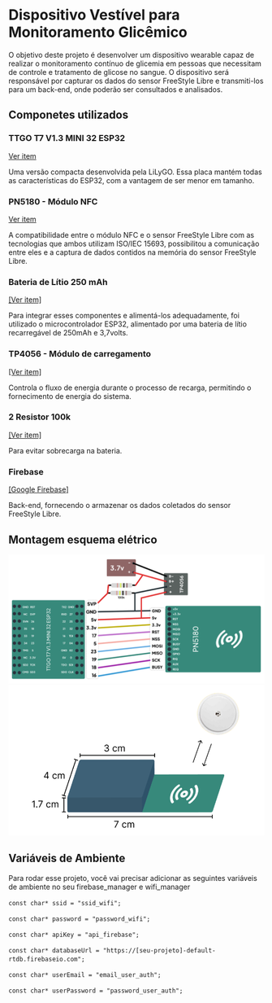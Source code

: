 # Dispositivo Vestível para Monitoramento Glicêmico

O objetivo deste projeto é desenvolver um dispositivo wearable capaz de realizar o
monitoramento contínuo de glicemia em pessoas que necessitam de controle e tratamento de glicose no sangue. O dispositivo será responsável por capturar os dados do sensor FreeStyle Libre e transmiti-los para um back-end, onde poderão ser consultados e analisados.

## Componetes utilizados

### TTGO T7 V1.3 MINI 32 ESP32
[Ver item](https://amzn.to/3Dk4xtZ)

Uma versão compacta desenvolvida pela LiLyGO. Essa placa mantém
todas as características do ESP32, com a vantagem de ser menor em tamanho.

### PN5180 - Módulo NFC
[Ver item](https://amzn.to/3F8Admp)

A compatibilidade entre o módulo NFC e o sensor FreeStyle Libre com as tecnologias que
ambos utilizam ISO/IEC 15693, possibilitou a comunicação entre eles e a captura de
dados contidos na memória do sensor FreeStyle Libre.

### Bateria de Lítio 250 mAh
[[Ver item]](https://amzn.to/4hcitUB)

Para integrar esses componentes e alimentá-los adequadamente, foi utilizado o
microcontrolador ESP32, alimentado por uma bateria de lítio recarregável de 250mAh e
3,7volts.

### TP4056 - Módulo de carregamento
[[Ver item]](https://amzn.to/3DxxylN)

Controla o fluxo de energia durante o processo de recarga, permitindo o fornecimento de energia do sistema.

### 2 Resistor 100k
[[Ver item]](https://amzn.to/4hhf9rc)

Para evitar sobrecarga na bateria.

### Firebase
[[Google Firebase]](https://firebase.google.com/)

Back-end, fornecendo o armazenar os dados coletados do sensor FreeStyle Libre.

## Montagem esquema elétrico

![App Screenshot](.github/dispositivo-esquema-eletrico.png) 
![App Screenshot](.github/dispositivo-metricas.png) 


## Variáveis de Ambiente

Para rodar esse projeto, você vai precisar adicionar as seguintes variáveis de ambiente no seu firebase_manager e wifi_manager

`const char* ssid = "ssid_wifi";`

`const char* password = "password_wifi";`

`const char* apiKey = "api_firebase";`

`const char* databaseUrl = "https://[seu-projeto]-default-rtdb.firebaseio.com"; `

`const char* userEmail = "email_user_auth";`

`const char* userPassword = "password_user_auth";`

